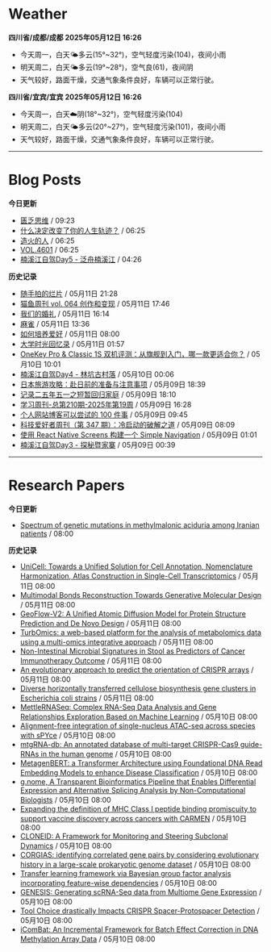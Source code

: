 # Weather
<!--qweather:start-->
**四川省/成都/成都 2025年05月12日 16:26**
- 今天周一，白天🌤️多云(15°~32°)，空气轻度污染(104)，夜间小雨
- 明天周二，白天🌤️多云(19°~28°)，空气良(61)，夜间阴
- 天气较好，路面干燥，交通气象条件良好，车辆可以正常行驶。

**四川省/宜宾/宜宾 2025年05月12日 16:26**
- 今天周一，白天☁️阴(18°~32°)，空气轻度污染(104)
- 明天周二，白天🌤️多云(20°~27°)，空气轻度污染(101)，夜间小雨
- 天气较好，路面干燥，交通气象条件良好，车辆可以正常行驶。
<!--qweather:end-->
---
# Blog Posts
<!--rss-blogs:start-->
**今日更新**
- [匮乏思维](https://blog.douchi.space/scarcity-mindset/) / 09:23
- [什么决定改变了你的人生轨迹？](http://m.wufazhuce.com/question/4362) / 06:25
- [造火的人](http://m.wufazhuce.com/article/6787) / 06:25
- [VOL.4601](http://m.wufazhuce.com/one/4750) / 06:25
- [楠溪江自驾Day5 - 泛舟楠溪江](https://blog.ops-coffee.cn/r/city-china-zhejiang-wenzhou-yongjia-nanxijiang-05.html) / 04:26

**历史记录**
- [随手拍的烂片](https://innei.in/notes/191) / 05月11日 21:28
- [猫鱼周刊 vol. 064 创作和变现](https://ameow.xyz/archives/weekly-064) / 05月11日 17:46
- [我们的婚礼](https://www.skyue.com/25051116.html) / 05月11日 16:14
- [麻雀](https://www.xiangshitan.com/post/3401.html) / 05月11日 13:36
- [如何培养爱好](https://yufree.cn/cn/2025/05/11/how-to-enjoy-life/) / 05月11日 08:00
- [大学时光回忆录](https://innei.in/notes/190) / 05月11日 01:57
- [OneKey Pro & Classic 1S 双机评测：从旗舰到入门，哪一款更适合你？](https://song.al/onekey) / 05月10日 10:01
- [楠溪江自驾Day4 - 林坑古村落](https://blog.ops-coffee.cn/r/city-china-zhejiang-wenzhou-yongjia-nanxijiang-04.html) / 05月10日 00:06
- [日本旅游攻略：赴日前的准备与注意事项](https://song.al/japantravel) / 05月09日 18:39
- [记录二五年五一之短暂回归家庭](https://wiki.eryajf.net/pages/ad1f6b/) / 05月09日 18:10
- [学习周刊-总第210期-2025年第19周](https://wiki.eryajf.net/pages/ff011f/) / 05月09日 16:28
- [个人网站博客可以尝试的 100 件事](https://anotherdayu.com/2025/6940/) / 05月09日 09:45
- [科技爱好者周刊（第 347 期）：冷启动的破解之道](http://www.ruanyifeng.com/blog/2025/05/weekly-issue-347.html) / 05月09日 08:09
- [使用 React Native Screens 构建一个 Simple Navigation](https://innei.in/posts/tech/build-simple-navigation-with-react-native-screens) / 05月09日 01:01
- [楠溪江自驾Day3 - 探秘暨家寨](https://blog.ops-coffee.cn/r/city-china-zhejiang-wenzhou-yongjia-nanxijiang-03.html) / 05月09日 00:39
<!--rss-blogs:end-->
---
# Research Papers
<!--rss-papers:start-->
**今日更新**
- [Spectrum of genetic mutations in methylmalonic aciduria among Iranian patients](https://www.nature.com/articles/s41598-025-01563-5) / 08:00

**历史记录**
- [UniCell: Towards a Unified Solution for Cell Annotation, Nomenclature Harmonization, Atlas Construction in Single-Cell Transcriptomics](https://www.biorxiv.org/content/10.1101/2025.05.06.652331v1?rss=1) / 05月11日 08:00
- [Multimodal Bonds Reconstruction Towards Generative Molecular Design](https://www.biorxiv.org/content/10.1101/2025.05.06.652517v1?rss=1) / 05月11日 08:00
- [GeoFlow-V2: A Unified Atomic Diffusion Model for Protein Structure Prediction and De Novo Design](https://www.biorxiv.org/content/10.1101/2025.05.06.652551v1?rss=1) / 05月11日 08:00
- [TurbOmics: a web-based platform for the analysis of metabolomics data using a multi-omics integrative approach](https://www.biorxiv.org/content/10.1101/2025.05.09.653072v1?rss=1) / 05月11日 08:00
- [Non-Intestinal Microbial Signatures in Stool as Predictors of Cancer Immunotherapy Outcome](https://www.biorxiv.org/content/10.1101/2025.05.07.652660v1?rss=1) / 05月11日 08:00
- [An evolutionary approach to predict the orientation of CRISPR arrays](https://www.biorxiv.org/content/10.1101/2025.05.09.653049v1?rss=1) / 05月11日 08:00
- [Diverse horizontally transferred cellulose biosynthesis gene clusters in Escherichia coli strains](https://www.biorxiv.org/content/10.1101/2025.05.09.653004v1?rss=1) / 05月11日 08:00
- [MettleRNASeq: Complex RNA-Seq Data Analysis and Gene Relationships Exploration Based on Machine Learning](https://www.biorxiv.org/content/10.1101/2025.05.06.652387v1?rss=1) / 05月10日 08:00
- [Alignment-free integration of single-nucleus ATAC-seq across species with sPYce](https://www.biorxiv.org/content/10.1101/2025.05.07.652648v1?rss=1) / 05月10日 08:00
- [mtgRNA-db: An annotated database of multi-target CRISPR-Cas9 guide-RNAs in the human genome](https://www.biorxiv.org/content/10.1101/2025.05.07.652656v1?rss=1) / 05月10日 08:00
- [MetagenBERT: a Transformer Architecture using Foundational DNA Read Embedding Models to enhance Disease Classification](https://www.biorxiv.org/content/10.1101/2025.05.06.652444v1?rss=1) / 05月10日 08:00
- [g.nome, A Transparent Bioinformatics Pipeline that Enables Differential Expression and Alternative Splicing Analysis by Non-Computational Biologists](https://www.biorxiv.org/content/10.1101/2025.05.09.652286v1?rss=1) / 05月10日 08:00
- [Expanding the definition of MHC Class I peptide binding promiscuity to support vaccine discovery across cancers with CARMEN](https://www.biorxiv.org/content/10.1101/2025.05.08.651510v1?rss=1) / 05月10日 08:00
- [CLONEID: A Framework for Monitoring and Steering Subclonal Dynamics](https://www.biorxiv.org/content/10.1101/2025.05.07.652202v1?rss=1) / 05月10日 08:00
- [CORGIAS: identifying correlated gene pairs by considering evolutionary history in a large-scale prokaryotic genome dataset](https://www.biorxiv.org/content/10.1101/2025.05.07.652372v1?rss=1) / 05月10日 08:00
- [Transfer learning framework via Bayesian group factor analysis incorporating feature-wise dependencies](https://www.biorxiv.org/content/10.1101/2025.05.07.648613v1?rss=1) / 05月10日 08:00
- [GENESIS: Generating scRNA-Seq data from Multiome Gene Expression](https://www.biorxiv.org/content/10.1101/2025.05.06.652399v1?rss=1) / 05月10日 08:00
- [Tool Choice drastically Impacts CRISPR Spacer-Protospacer Detection](https://www.biorxiv.org/content/10.1101/2025.05.06.652306v1?rss=1) / 05月10日 08:00
- [iComBat: An Incremental Framework for Batch Effect Correction in DNA Methylation Array Data](https://www.biorxiv.org/content/10.1101/2025.05.06.652337v1?rss=1) / 05月10日 08:00
<!--rss-papers:end-->
